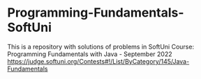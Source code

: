 # Programming-Fundamentals-SoftUni
 This is a repository with solutions of problems in SoftUni Course: Programming Fundamentals with Java - September 2022
 https://judge.softuni.org/Contests#!/List/ByCategory/145/Java-Fundamentals
